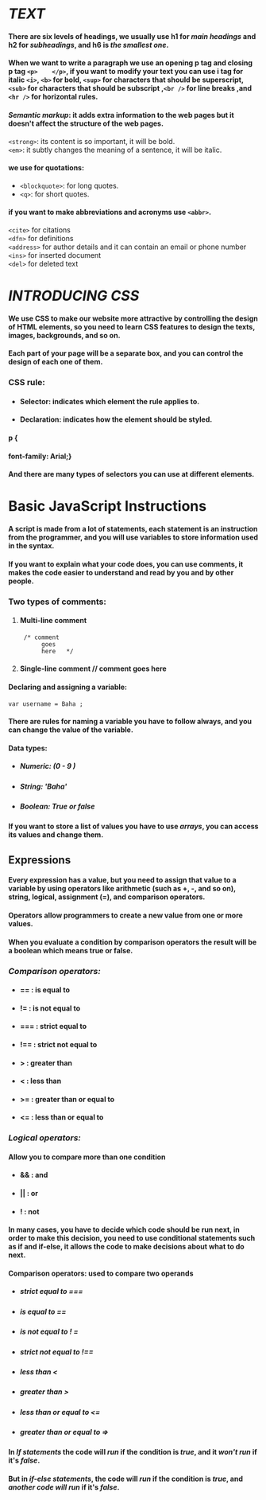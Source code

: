 
# ***TEXT***
#### There are six levels of headings, we usually use **h1** for *main headings* and **h2** for *subheadings*, and **h6** is *the smallest one*.

#### When we want to write a paragraph we use an opening p tag and closing p tag `<p>    </p>`, if you want to modify your text you can use i tag for italic `<i>`, `<b>` for bold, `<sup>` for characters that should be superscript, `<sub>` for characters that should be subscript ,`<br />` for line breaks ,and `<hr />` for horizontal rules. 

#### ***Semantic markup***: it adds extra information to the web pages but it doesn't affect the structure of the web pages.

`<strong>`:  its content is so important, it will be bold. <br />
`<em>`:  it subtly changes the meaning of a sentence, it will be italic.

#### we use for quotations: 
* `<blockquote>`: for long quotes. <br />
* `<q>`: for short quotes. 

#### if you want to make abbreviations and acronyms use `<abbr>`. 
`<cite>` for citations <br />
`<dfn>` for definitions <br />
`<address>` for author details and it can contain an email or phone number <br />
`<ins>` for inserted document <br />
`<del>` for deleted text <br />



# ***INTRODUCING CSS***
#### We use CSS to make our website more attractive by controlling the design of HTML elements, so you need to learn CSS features to design the texts, images, backgrounds, and so on. 

#### Each part of your page will be a separate box, and you can control the design of each one of them. 

### **CSS rule:** 
- #### Selector: indicates which element the rule applies to. 
- #### Declaration: indicates how the element should be styled.

#### p { 
####    font-family: Arial;}

#### And there are many types of selectors you can use at different elements.


# **Basic JavaScript Instructions**

#### A **script** is made from a lot of statements, each statement is an instruction from the programmer, and you will use variables to store information used in the syntax. 

#### If you want to explain what your code does, you can use **comments**, it makes the code easier to understand and read by you and by other people. 
### **Two types of comments:** 
1. #### Multi-line comment     
        /* comment 
             goes 
             here   */ 
    
2. #### Single-line comment  // comment goes here

#### Declaring and assigning a variable: 
`var username = Baha ;`
#### There are rules for naming a variable you have to follow always, and you can change the value of the variable. 

#### **Data types:** 
* ##### Numeric: (0 - 9 ) 
* ##### String:  'Baha' 
* ##### Boolean:  True or false 

#### If you want to store a list of values you have to use ***arrays***, you can access its values and change them. 

## **Expressions**
#### Every expression has a value, but you need to assign that value to a variable by using operators like arithmetic (such as +, -, and so on), string, logical, assignment (=), and comparison operators. 

#### Operators allow programmers to create a new value from one or more values. 

#### When you evaluate a condition by comparison operators the result will be a boolean which means true or false. 

### ***Comparison operators:***
  * #### == : is equal to 
  * #### != : is not equal to 
  * #### === : strict equal to
  * #### !== : strict not equal to 
  * #### > : greater than 
  * #### < : less than 
  * #### >= : greater than or equal to 
  * #### <= : less than or equal to 

### ***Logical operators:***
#### Allow you to compare more than one condition

 * #### && : and 
 * #### || : or 
 * #### ! : not

#### In many cases, you have to decide which code should be run next, in order to make this decision, you need to use **conditional statements** such as **if and if-else**, it allows the code to make decisions about what to do next. 

#### Comparison operators: used to compare two operands
* ##### strict equal to ===  
* ##### is equal to ==
* ##### is not equal to ! =
* ##### strict not equal to !==
* ##### less than <
* ##### greater than >
* ##### less than or equal to <=
* ##### greater than or equal to =>

#### In *If statements* the code will *run* if the condition is *true*, and it *won't run* if it's *false*. 
#### But in *if-else statements*, the code will *run* if the condition is *true*, and *another code will run* if it's *false*.
